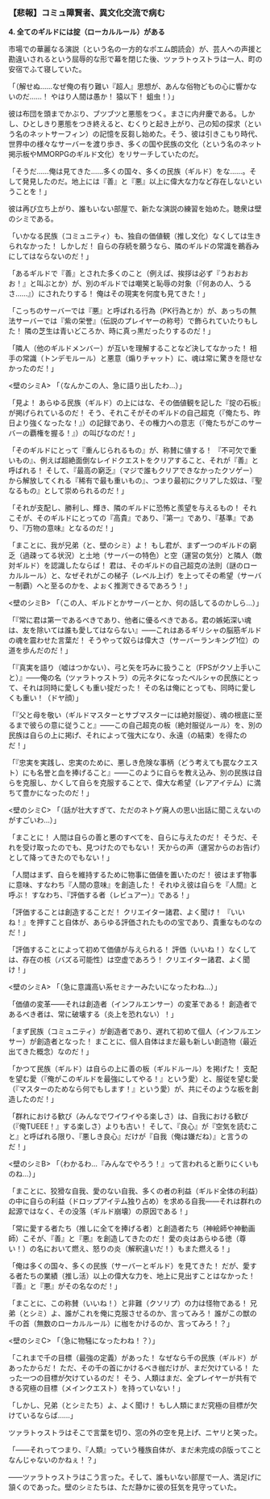 
### **【悲報】コミュ障賢者、異文化交流で病む**

**4. 全てのギルドには掟（ローカルルール）がある**

市場での華麗なる演説（という名の一方的なポエム朗読会）が、芸人への声援と勘違いされるという屈辱的な形で幕を閉じた後、ツァラトゥストラは一人、町の安宿でふて寝していた。

「（解せぬ……なぜ俺の有り難い『超人』思想が、あんな俗物どもの心に響かないのだ……！ やはり人間は愚か！ 猿以下！ 蛆虫！）」

彼は布団を頭までかぶり、ブツブツと悪態をつく。まさに内弁慶である。しかし、ひとしきり悪態をつき終えると、むくりと起き上がり、己の知の探求（という名のネットサーフィン）の記憶を反芻し始めた。そう、彼は引きこもり時代、世界中の様々なサーバーを渡り歩き、多くの国や民族の文化（という名のネット掲示板やMMORPGのギルド文化）をリサーチしていたのだ。

「そうだ……俺は見てきた……多くの国々、多くの民族（ギルド）をな……。そして発見したのだ。地上には『善』と『悪』以上に偉大な力など存在しないということを！」

彼は再び立ち上がり、誰もいない部屋で、新たな演説の練習を始めた。聴衆は壁のシミである。

「いかなる民族（コミュニティ）も、独自の価値観（推し文化）なくしては生きられなかった！ しかしだ！ 自らの存続を願うなら、隣のギルドの常識を鵜呑みにしてはならないのだ！」

「あるギルドで『善』とされた多くのこと（例えば、挨拶は必ず『うおおおお！』と叫ぶとか）が、別のギルドでは嘲笑と恥辱の対象（『何あの人、うるさ……』）にされたりする！ 俺はその現実を何度も見てきた！」

「こっちのサーバーでは『悪』と呼ばれる行為（PK行為とか）が、あっちの無法サーバーでは『紫の栄誉』（伝説のプレイヤーの称号）で飾られていたりもした！ 隣の芝生は青いどころか、時に真っ黒だったりするのだ！」

「隣人（他のギルドメンバー）が互いを理解することなど決してなかった！ 相手の常識（トンデモルール）と悪意（煽りチャット）に、魂は常に驚きを隠せなかったのだ！」

<壁のシミA> 「（なんかこの人、急に語り出したわ…）」

「見よ！ あらゆる民族（ギルド）の上にはな、その価値観を記した『掟の石板』が掲げられているのだ！ そう、それこそがそのギルドの自己超克（『俺たち、昨日より強くなったな！』）の記録であり、その権力への意志（『俺たちがこのサーバーの覇権を握る！』）の叫びなのだ！」

「そのギルドにとって『重んじられるもの』が、称賛に値する！ 『不可欠で重いもの』、例えば超絶面倒なレイドクエストをクリアすること、それが『善』と呼ばれる！ そして、『最高の窮乏』（マジで誰もクリアできなかったクソゲー）から解放してくれる『稀有で最も重いもの』、つまり最初にクリアした奴は、『聖なるもの』として崇められるのだ！」

「それが支配し、勝利し、輝き、隣のギルドに恐怖と羨望を与えるもの！ それこそが、そのギルドにとっての『高貴』であり、『第一』であり、『基準』であり、『万物の意味』となるのだ！」

「まことに、我が兄弟（と、壁のシミ）よ！ もし君が、まず一つのギルドの窮乏（過疎ってる状況）と土地（サーバーの特色）と空（運営の気分）と隣人（敵対ギルド）を認識したならば！ 君は、そのギルドの自己超克の法則（謎のローカルルール）と、なぜそれがこの梯子（レベル上げ）を上ってその希望（サーバー制覇）へと至るのかを、よぉく推測できるであろう！」

<壁のシミB> 「（この人、ギルドとかサーバーとか、何の話してるのかしら…）」

「『常に君は第一であるべきであり、他者に優るべきである。君の嫉妬深い魂は、友を除いては誰も愛してはならない』――これはあるギリシャの脳筋ギルドの魂を震わせた言葉だ！ そうやって奴らは偉大さ（サーバーランキング1位）の道を歩んだのだ！」

「『真実を語り（嘘はつかない）、弓と矢を巧みに扱うこと（FPSがクソ上手いこと）』――俺の名（ツァラトゥストラ）の元ネタになったペルシャの民族にとって、それは同時に愛しくも重い掟だった！ その名は俺にとっても、同時に愛しくも重い！（ドヤ顔）」

「『父と母を敬い（ギルドマスターとサブマスターには絶対服従）、魂の根底に至るまで彼らの意に従うこと』――この自己超克の板（絶対服従ルール）を、別の民族は自らの上に掲げ、それによって強大になり、永遠（の結束）を得たのだ！」

「『忠実を実践し、忠実のために、悪しき危険な事柄（どう考えても罠なクエスト）にも名誉と血を捧げること』――このように自らを教え込み、別の民族は自らを克服し、かくして自らを克服することで、偉大な希望（レアアイテム）に満ちて豊かになったのだ！」

<壁のシミC> 「（話が壮大すぎて、ただのネトゲ廃人の思い出話に聞こえないのがすごいわ…）」

「まことに！ 人間は自らの善と悪のすべてを、自らに与えたのだ！ そうだ、それを受け取ったのでも、見つけたのでもない！ 天からの声（運営からのお告げ）として降ってきたのでもない！」

「人間はまず、自らを維持するために物事に価値を置いたのだ！ 彼はまず物事に意味、すなわち『人間の意味』を創造した！ それゆえ彼は自らを『人間』と呼ぶ！ すなわち、『評価する者（レビュアー）』である！」

「評価することは創造することだ！ クリエイター諸君、よく聞け！ 『いいね！』を押すこと自体が、あらゆる評価されたものの宝であり、貴重なものなのだ！」

「評価することによって初めて価値が与えられる！ 評価（いいね！）なくしては、存在の核（バズる可能性）は空虚であろう！ クリエイター諸君、よく聞け！」

<壁のシミA> 「（急に意識高い系セミナーみたいになったわね…）」

「価値の変革――それは創造者（インフルエンサー）の変革である！ 創造者であるべき者は、常に破壊する（炎上を恐れない）！」

「まず民族（コミュニティ）が創造者であり、遅れて初めて個人（インフルエンサー）が創造者となった！ まことに、個人自体はまだ最も新しい創造物（最近出てきた概念）なのだ！」

「かつて民族（ギルド）は自らの上に善の板（ギルドルール）を掲げた！ 支配を望む愛（『俺がこのギルドを最強にしてやる！』という愛）と、服従を望む愛（『マスターのためなら何でもします！』という愛）が、共にそのような板を創造したのだ！」

「群れにおける歓び（みんなでワイワイやる楽しさ）は、自我における歓び（『俺TUEEE！』する楽しさ）よりも古い！ そして、『良心』が『空気を読むこと』と呼ばれる限り、『悪しき良心』だけが『自我（俺は嫌だね）』と言うのだ！」

<壁のシミB> 「（わかるわ…『みんなでやろう！』って言われると断りにくいものね…）」

「まことに、狡猾な自我、愛のない自我、多くの者の利益（ギルド全体の利益）の中に自らの利益（ドロップアイテム独り占め）を求める自我――それは群れの起源ではなく、その没落（ギルド崩壊）の原因である！」

「常に愛する者たち（推しに全てを捧げる者）と創造者たち（神絵師や神動画師）こそが、『善』と『悪』を創造してきたのだ！ 愛の炎はあらゆる徳（尊い！）の名において燃え、怒りの炎（解釈違いだ！）もまた燃える！」

「俺は多くの国々、多くの民族（サーバーとギルド）を見てきた！ だが、愛する者たちの業績（推し活）以上の偉大な力を、地上に見出すことはなかった！ 『善』と『悪』がその名なのだ！」

「まことに、この称賛（いいね！）と非難（クソリプ）の力は怪物である！ 兄弟（とシミ）よ、誰がこれを俺に克服させるのか、言ってみろ！ 誰がこの獣の千の首（無数のローカルルール）に枷をかけるのか、言ってみろ！？」

<壁のシミC> 「（急に物騒になったわね！？）」

「これまで千の目標（最強の定義）があった！ なぜなら千の民族（ギルド）があったからだ！ ただ、その千の首にかけるべき枷だけが、まだ欠けている！ たった一つの目標が欠けているのだ！ そう、人類はまだ、全プレイヤーが共有できる究極の目標（メインクエスト）を持っていない！」

「しかし、兄弟（とシミたち）よ、よく聞け！ もし人類にまだ究極の目標が欠けているならば……」

ツァラトゥストラはそこで言葉を切り、窓の外の空を見上げ、ニヤリと笑った。

「――それってつまり、『人類』っていう種族自体が、まだ未完成のβ版ってことなんじゃないのかねぇ！？」

――ツァラトゥストラはこう言った。そして、誰もいない部屋で一人、満足げに頷くのであった。壁のシミたちは、ただ静かに彼の狂気を見守っていた。
